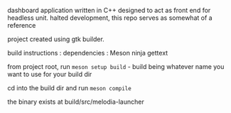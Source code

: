 dashboard application written in C++
designed to act as front end for headless unit.
halted development, this repo serves as somewhat of a reference 


project created using gtk builder. 

build instructions :
dependencies : 
    Meson
    ninja
    gettext

from project root, run `meson setup build` - build being whatever name you want to use for your build dir

cd into the build dir and run `meson compile`

the binary exists at build/src/melodia-launcher